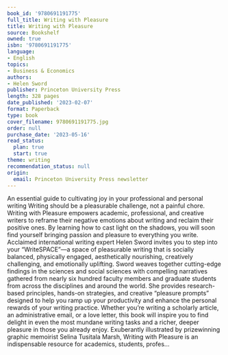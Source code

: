 ```yaml
---
book_id: '9780691191775'
full_title: Writing with Pleasure
title: Writing with Pleasure
source: Bookshelf
owned: true
isbn: '9780691191775'
language:
- English
topics:
- Business & Economics
authors:
- Helen Sword
publisher: Princeton University Press
length: 328 pages
date_published: '2023-02-07'
format: Paperback
type: book
cover_filename: 9780691191775.jpg
order: null
purchase_date: '2023-05-16'
read_status:
  plan: true
  start: true
theme: writing
recommendation_status: null
origin:
  email: Princeton University Press newsletter
---
```

An essential guide to cultivating joy in your professional and personal writing Writing should be a pleasurable challenge, not a painful chore. Writing with Pleasure empowers academic, professional, and creative writers to reframe their negative emotions about writing and reclaim their positive ones. By learning how to cast light on the shadows, you will soon find yourself bringing passion and pleasure to everything you write. Acclaimed international writing expert Helen Sword invites you to step into your “WriteSPACE”—a space of pleasurable writing that is socially balanced, physically engaged, aesthetically nourishing, creatively challenging, and emotionally uplifting. Sword weaves together cutting-edge findings in the sciences and social sciences with compelling narratives gathered from nearly six hundred faculty members and graduate students from across the disciplines and around the world. She provides research-based principles, hands-on strategies, and creative “pleasure prompts” designed to help you ramp up your productivity and enhance the personal rewards of your writing practice. Whether you’re writing a scholarly article, an administrative email, or a love letter, this book will inspire you to find delight in even the most mundane writing tasks and a richer, deeper pleasure in those you already enjoy. Exuberantly illustrated by prizewinning graphic memoirist Selina Tusitala Marsh, Writing with Pleasure is an indispensable resource for academics, students, profes...
